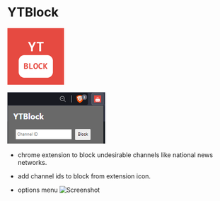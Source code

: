 # YTBlock
![Screenshot](ytb-logo.png)

![Screenshot](ytb-popup.png)

+ chrome extension to block undesirable channels like national news networks. 
+ add channel ids to block from extension icon. 

+ options menu
![Screenshot](ytb-.png)


